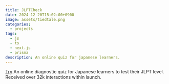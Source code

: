```yaml
---
title: JLPTCheck
date: 2024-12-20T15:02:00+0900
image: assets/tiedtale.png
categories:
  - projects
tags:
  - js
  - ts
  - next.js
  - prisma
description: An online quiz for japanese learners.
---
```

[Try](jlptcheck.com)
An online diagnostic quiz for Japanese learners to test their JLPT level. Received over 32k interactions within launch.
